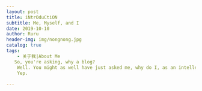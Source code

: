 ```yaml
---
layout: post
title: iNtrOduCtiON
subtitle: Me, Myself, and I
date: 2019-10-10
author: Ruru
header-img: img/nongnong.jpg
catalog: true
tags:
    - 关于我|About Me
   So, you're asking, why a blog?
    Well. You might as well have just asked me, why do I, as an intellectual individual striving to leave a dent in this beautiful yet      ugly world, want to better my character and build my identity by self-reflection and self-ranting?
    Yep.
 
---    
```

 
    
   
